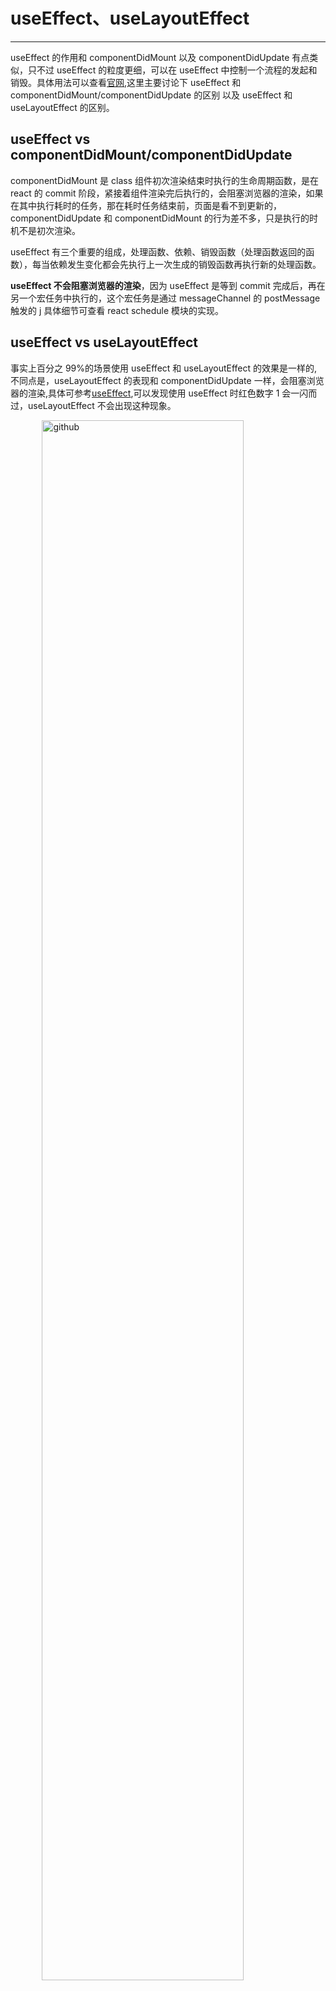 # useEffect、useLayoutEffect

---

useEffect 的作用和 componentDidMount 以及 componentDidUpdate 有点类似，只不过 useEffect 的粒度更细，可以在 useEffect 中控制一个流程的发起和销毁。具体用法可以查看[官网](https://zh-hans.reactjs.org/docs/hooks-effect.html),这里主要讨论下 useEffect 和 componentDidMount/componentDidUpdate 的区别 以及 useEffect 和 useLayoutEffect 的区别。

## useEffect vs componentDidMount/componentDidUpdate

componentDidMount 是 class 组件初次渲染结束时执行的生命周期函数，是在 react 的 commit 阶段，紧接着组件渲染完后执行的，会阻塞浏览器的渲染，如果在其中执行耗时的任务，那在耗时任务结束前，页面是看不到更新的，componentDidUpdate 和 componentDidMount 的行为差不多，只是执行的时机不是初次渲染。

useEffect 有三个重要的组成，处理函数、依赖、销毁函数（处理函数返回的函数），每当依赖发生变化都会先执行上一次生成的销毁函数再执行新的处理函数。

**useEffect 不会阻塞浏览器的渲染**，因为 useEffect 是等到 commit 完成后，再在另一个宏任务中执行的，这个宏任务是通过 messageChannel 的 postMessage 触发的 j 具体细节可查看 react schedule 模块的实现。

## useEffect vs useLayoutEffect

事实上百分之 99%的场景使用 useEffect 和 useLayoutEffect 的效果是一样的, 不同点是，useLayoutEffect 的表现和 componentDidUpdate 一样，会阻塞浏览器的渲染,具体可参考[useEffect](https://codesandbox.io/s/useeffect-vs-uselayouteffect-gtvim),可以发现使用 useEffect 时红色数字 1 会一闪而过，useLayoutEffect 不会出现这种现象。

<img src="/react-markdown/assets/useEffect.png" alt="github" width="80%" style="margin: auto;display: block;">

